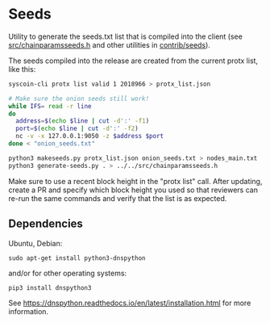 # Seeds

Utility to generate the seeds.txt list that is compiled into the client
(see [src/chainparamsseeds.h](/src/chainparamsseeds.h) and other utilities in [contrib/seeds](/contrib/seeds)).

The seeds compiled into the release are created from the current protx list, like this:

```bash
syscoin-cli protx list valid 1 2018966 > protx_list.json

# Make sure the onion seeds still work!
while IFS= read -r line
do
  address=$(echo $line | cut -d':' -f1)
  port=$(echo $line | cut -d':' -f2)
  nc -v -x 127.0.0.1:9050 -z $address $port
done < "onion_seeds.txt"

python3 makeseeds.py protx_list.json onion_seeds.txt > nodes_main.txt
python3 generate-seeds.py . > ../../src/chainparamsseeds.h
```

Make sure to use a recent block height in the "protx list" call. After updating, create a PR and
specify which block height you used so that reviewers can re-run the same commands and verify
that the list is as expected.

## Dependencies

Ubuntu, Debian:

    sudo apt-get install python3-dnspython

and/or for other operating systems:

    pip3 install dnspython3

See https://dnspython.readthedocs.io/en/latest/installation.html for more information.
